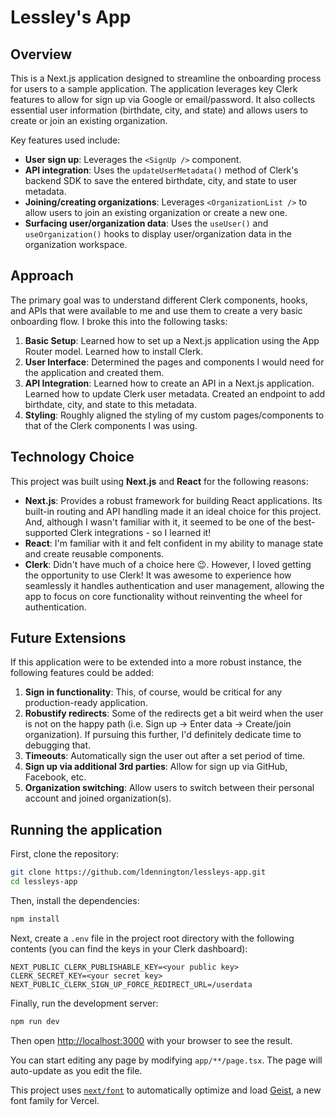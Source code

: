 # Lessley's App

## Overview

This is a Next.js application designed to streamline the onboarding process for
users to a sample application. The application leverages key Clerk features to
allow for sign up via Google or email/password. It also collects essential user
information (birthdate, city, and state) and allows users to create or join an
existing organization.

Key features used include:
- **User sign up**: Leverages the `<SignUp />` component.
- **API integration**: Uses the `updateUserMetadata()` method of Clerk's backend
  SDK to save the entered birthdate, city, and state to user metadata.
- **Joining/creating organizations**: Leverages `<OrganizationList />` to allow
  users to join an existing organization or create a new one.
- **Surfacing user/organization data**: Uses the `useUser()` and
  `useOrganization()` hooks to display user/organization data in the
  organization workspace.

## Approach

The primary goal was to understand different Clerk components, hooks, and APIs
that were available to me and use them to create a very basic onboarding flow.
I broke this into the following tasks:
1. **Basic Setup**: Learned how to set up a Next.js application using the App
   Router model. Learned how to install Clerk.
2. **User Interface**: Determined the pages and components I would need for the
   application and created them.
3. **API Integration**: Learned how to create an API in a Next.js application.
   Learned how to update Clerk user metadata. Created an endpoint to add
   birthdate, city, and state to this metadata.
4. **Styling**: Roughly aligned the styling of my custom pages/components to
   that of the Clerk components I was using.

## Technology Choice

This project was built using **Next.js** and **React** for the following
reasons:
- **Next.js**: Provides a robust framework for building React applications. Its
  built-in routing and API handling made it an ideal choice for this project.
  And, although I wasn't familiar with it, it seemed to be one of the
  best-supported Clerk integrations - so I learned it!
- **React**: I'm familiar with it and felt confident in my ability to manage 
  state and create reusable components.
- **Clerk**: Didn't have much of a choice here :wink:. However, I loved getting
  the opportunity to use Clerk! It was awesome to experience how seamlessly it
  handles authentication and user management, allowing the app to focus on core
  functionality without reinventing the wheel for authentication.

## Future Extensions

If this application were to be extended into a more robust instance, the
following features could be added:
1. **Sign in functionality**: This, of course, would be critical for any
   production-ready application.
2. **Robustify redirects**: Some of the redirects get a bit weird when the user
   is not on the happy path (i.e. Sign up → Enter data → Create/join
   organization). If pursuing this further, I'd definitely dedicate time to
   debugging that.
3. **Timeouts**: Automatically sign the user out after a set period of time.
4. **Sign up via additional 3rd parties**: Allow for sign up via GitHub,
   Facebook, etc.
5. **Organization switching**: Allow users to switch between their personal
   account and joined organization(s).

## Running the application

First, clone the repository:

```bash
git clone https://github.com/ldennington/lessleys-app.git
cd lessleys-app
```

Then, install the dependencies:

```bash
npm install
```

Next, create a `.env` file in the project root directory with the following
contents (you can find the keys in your Clerk dashboard):

```
NEXT_PUBLIC_CLERK_PUBLISHABLE_KEY=<your public key>
CLERK_SECRET_KEY=<your secret key>
NEXT_PUBLIC_CLERK_SIGN_UP_FORCE_REDIRECT_URL=/userdata
```

Finally, run the development server:

```bash
npm run dev
```

Then open [http://localhost:3000](http://localhost:3000) with your browser to
see the result.

You can start editing any page by modifying `app/**/page.tsx`. The page will
auto-update as you edit the file.

This project uses
[`next/font`](https://nextjs.org/docs/app/building-your-application/optimizing/fonts)
to automatically optimize and load [Geist](https://vercel.com/font), a new font
family for Vercel.
